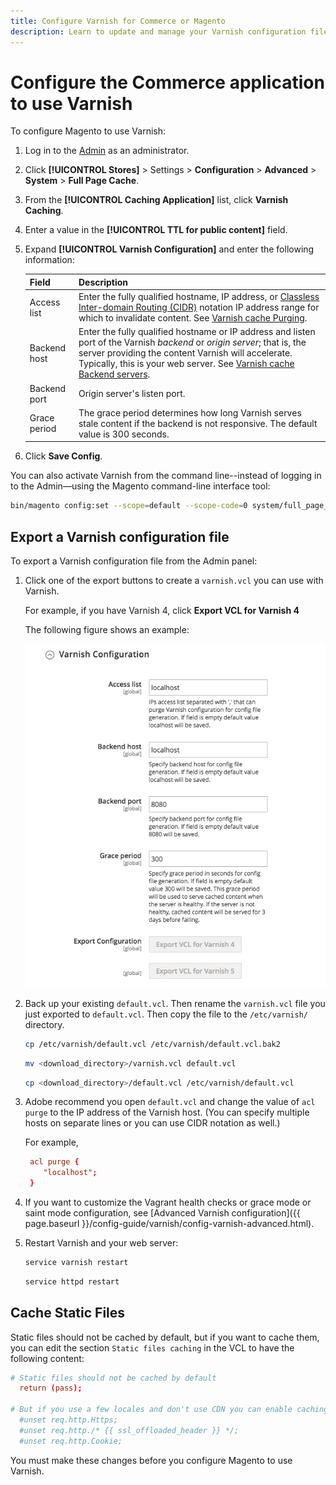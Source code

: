 ```yaml
---
title: Configure Varnish for Commerce or Magento
description: Learn to update and manage your Varnish configuration file for the Commerce application.
---
```


# Configure the Commerce application to use Varnish

To configure Magento to use Varnish:

1. Log in to the [Admin](https://glossary.magento.com/magento-admin) as an administrator.
1. Click **[!UICONTROL Stores]** > Settings > **Configuration** > **Advanced** > **System** > **Full Page Cache**.
1. From the **[!UICONTROL Caching Application]** list, click **Varnish Caching**.
1. Enter a value in the **[!UICONTROL TTL for public content]** field.
1. Expand **[!UICONTROL Varnish Configuration]** and enter the following information:
   
   Field | Description
   ------|------------
   Access list | Enter the fully qualified hostname, IP address, or [Classless Inter-domain Routing (CIDR)](https://www.digitalocean.com/community/tutorials/understanding-ip-addresses-subnets-and-cidr-notation-for-networking) notation IP address range for which to invalidate content. See [Varnish cache Purging](https://varnish-cache.org/docs/3.0/tutorial/purging.html).
   Backend host | Enter the fully qualified hostname or IP address and listen port of the Varnish _backend_ or _origin server_; that is, the server providing the content Varnish will accelerate. Typically, this is your web server. See [Varnish cache Backend servers](https://www.varnish-cache.org/docs/trunk/users-guide/vcl-backends.html).
   Backend port | Origin server's listen port.
   Grace period | The grace period determines how long Varnish serves stale content if the backend is not responsive. The default value is 300 seconds.

1. Click **Save Config**.

You can also activate Varnish from the command line--instead of logging in to the Admin—using the Magento command-line interface tool:

```bash
bin/magento config:set --scope=default --scope-code=0 system/full_page_cache/caching_application 2
```

## Export a Varnish configuration file

To export a Varnish configuration file from the Admin panel:

1. Click one of the export buttons to create a `varnish.vcl` you can use with Varnish.

   For example, if you have Varnish 4, click **Export VCL for Varnish 4**

   The following figure shows an example:

   ![Configure Magento to use Varnish in the Admin](../../assets/configuration/config_varnish_admin_22.png)

1. Back up your existing `default.vcl`. Then rename the `varnish.vcl` file you just exported to `default.vcl`. Then copy the file to the `/etc/varnish/` directory.

   ```bash
   cp /etc/varnish/default.vcl /etc/varnish/default.vcl.bak2
   ```

   ```bash
   mv <download_directory>/varnish.vcl default.vcl
   ```

   ```bash
   cp <download_directory>/default.vcl /etc/varnish/default.vcl
   ```

1. Adobe recommend you open `default.vcl` and change the value of `acl purge` to the IP address of the Varnish host. (You can specify multiple hosts on separate lines or you can use CIDR notation as well.)

   For example,

   ```conf
    acl purge {
       "localhost";
    }
   ```

1. If you want to customize the Vagrant health checks or grace mode or saint mode configuration, see [Advanced Varnish configuration]({{ page.baseurl }}/config-guide/varnish/config-varnish-advanced.html).

1. Restart Varnish and your web server:

   ```bash
   service varnish restart
   ```

   ```bash
   service httpd restart
   ```

## Cache Static Files

Static files should not be cached by default, but if you want to cache them, you can edit the section `Static files caching` in the VCL to have the following content:

```conf
# Static files should not be cached by default
  return (pass);

# But if you use a few locales and don't use CDN you can enable caching static files by commenting previous line (#return (pass);) and uncommenting next 3 lines
  #unset req.http.Https;
  #unset req.http./* {{ ssl_offloaded_header }} */;
  #unset req.http.Cookie;
```

You must make these changes before you configure Magento to use Varnish.

